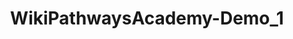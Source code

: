 ---
authors:
- Khanspers
- AlexanderPico
description: Do not modify or delete. This pathway is part of the collection of content
  used by [https://wikipathways.github.io/academy/ WikiPathways Academy].
last-edited: 2016-11-22
organisms:
- Homo sapiens
redirect_from:
- /index.php/Pathway:WP3902
- /instance/WP3902
schema-jsonld:
- '@context': https://schema.org/
  '@id': https://wikipathways.github.io/pathways/WP3902.html
  '@type': Dataset
  creator:
    '@type': Organization
    name: WikiPathways
  description: Do not modify or delete. This pathway is part of the collection of
    content used by [https://wikipathways.github.io/academy/ WikiPathways Academy].
  keywords:
  - citrate
  license: CC0
  name: WikiPathwaysAcademy-Demo_1
seo: CreativeWork
title: WikiPathwaysAcademy-Demo_1
wpid: WP3902
---